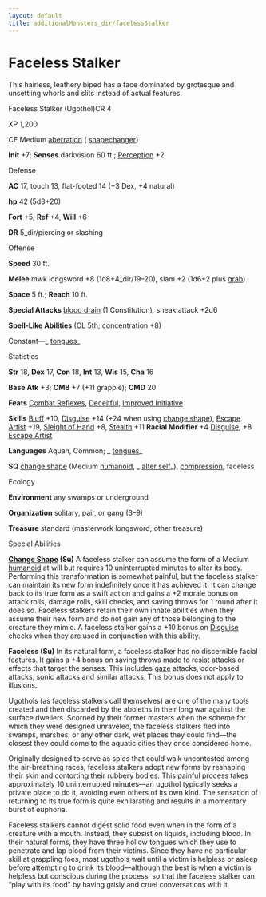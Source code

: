 ```yaml
---
layout: default
title: additionalMonsters_dir/facelessStalker
---
```

# Faceless Stalker

This hairless, leathery biped has a face dominated by grotesque and unsettling whorls and slits instead of actual features.

Faceless Stalker (Ugothol)CR 4

XP 1,200

CE Medium [aberration](../monsters_dir/creatureTypes#_aberration) ( [shapechanger](../monsters_dir/creatureTypes#_shapechanger-subtype))

**Init** +7; **Senses** darkvision 60 ft.; [Perception](../additionalMonsters_dir/../skills_dir/perception#_perception) +2

Defense

**AC** 17, touch 13, flat-footed 14 (+3 Dex, +4 natural)

**hp** 42 (5d8+20)

**Fort** +5, **Ref** +4, **Will** +6

**DR** 5_dir/piercing or slashing

Offense

**Speed** 30 ft.

**Melee** mwk longsword +8 (1d8+4_dir/19–20), slam +2 (1d6+2 plus [grab](../monsters_dir/universalMonsterRules#_grab))

**Space** 5 ft.; **Reach** 10 ft.

**Special Attacks** [blood drain](../monsters_dir/universalMonsterRules#_blood-drain) (1 Constitution), sneak attack +2d6

**Spell-Like Abilities** (CL 5th; concentration +8)

Constant—_ [tongues](../additionalMonsters_dir/../spells_dir/tongues#_tongues)_

Statistics

**Str** 18, **Dex** 17, **Con** 18, **Int** 13, **Wis** 15, **Cha** 16

**Base Atk** +3; **CMB** +7 (+11 grapple); **CMD** 20

**Feats** [Combat Reflexes](../additionalMonsters_dir/../feats#_combat-reflexes), [Deceitful](../additionalMonsters_dir/../feats#_deceitful), [Improved Initiative](../additionalMonsters_dir/../feats#_improved-initiative)

**Skills** [Bluff](../additionalMonsters_dir/../skills_dir/bluff#_bluff) +10, [Disguise](../additionalMonsters_dir/../skills_dir/disguise#_disguise) +14 (+24 when using [change shape](../monsters_dir/universalMonsterRules#_change-shape)), [Escape Artist](../additionalMonsters_dir/../skills_dir/escapeArtist#_escape-artist) +19, [Sleight of Hand](../additionalMonsters_dir/../skills_dir/sleightOfHand#_sleight-of-hand) +8, [Stealth](../additionalMonsters_dir/../skills_dir/stealth#_stealth) +11 **Racial Modifier** +4 [Disguise](../additionalMonsters_dir/../skills_dir/disguise#_disguise), +8 [Escape Artist](../additionalMonsters_dir/../skills_dir/escapeArtist#_escape-artist)

**Languages** Aquan, Common; _ [tongues](../additionalMonsters_dir/../spells_dir/tongues#_tongues)_

**SQ** [change shape](../monsters_dir/universalMonsterRules#_change-shape) (Medium [humanoid](../monsters_dir/creatureTypes#_humanoid), _ [alter self](../additionalMonsters_dir/../spells_dir/alterSelf#_alter-self)_), [compression](../monsters_dir/universalMonsterRules#_compression), faceless

Ecology

**Environment** any swamps or underground

**Organization** solitary, pair, or gang (3–9)

**Treasure** standard (masterwork longsword, other treasure)

Special Abilities

**[Change Shape](../monsters_dir/universalMonsterRules#_change-shape) (Su)** A faceless stalker can assume the form of a Medium [humanoid](../monsters_dir/creatureTypes#_humanoid) at will but requires 10 uninterrupted minutes to alter its body. Performing this transformation is somewhat painful, but the faceless stalker can maintain its new form indefinitely once it has achieved it. It can change back to its true form as a swift action and gains a +2 morale bonus on attack rolls, damage rolls, skill checks, and saving throws for 1 round after it does so. Faceless stalkers retain their own innate abilities when they assume their new form and do not gain any of those belonging to the creature they mimic. A faceless stalker gains a +10 bonus on [Disguise](../additionalMonsters_dir/../skills_dir/disguise#_disguise) checks when they are used in conjunction with this ability.

**Faceless (Su)** In its natural form, a faceless stalker has no discernible facial features. It gains a +4 bonus on saving throws made to resist attacks or effects that target the senses. This includes [gaze](../monsters_dir/universalMonsterRules#_gaze) attacks, odor-based attacks, sonic attacks and similar attacks. This bonus does not apply to illusions.

Ugothols (as faceless stalkers call themselves) are one of the many tools created and then discarded by the aboleths in their long war against the surface dwellers. Scorned by their former masters when the scheme for which they were designed unraveled, the faceless stalkers fled into swamps, marshes, or any other dark, wet places they could find—the closest they could come to the aquatic cities they once considered home.

Originally designed to serve as spies that could walk uncontested among the air-breathing races, faceless stalkers adopt new forms by reshaping their skin and contorting their rubbery bodies. This painful process takes approximately 10 uninterrupted minutes—an ugothol typically seeks a private place to do it, avoiding even others of its own kind. The sensation of returning to its true form is quite exhilarating and results in a momentary burst of euphoria.

Faceless stalkers cannot digest solid food even when in the form of a creature with a mouth. Instead, they subsist on liquids, including blood. In their natural forms, they have three hollow tongues which they use to penetrate and lap blood from their victims. Since they have no particular skill at grappling foes, most ugothols wait until a victim is helpless or asleep before attempting to drink its blood—although the best is when a victim is helpless but conscious during the process, so that the faceless stalker can “play with its food” by having grisly and cruel conversations with it.

